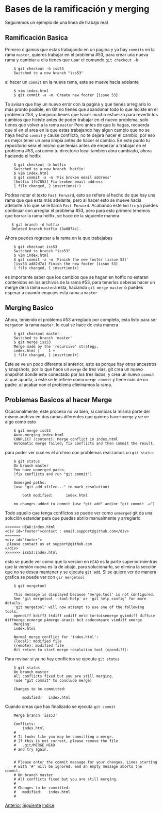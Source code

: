 # Bases de la ramificación y merging
Seguiremos un ejemplo de una linea de trabajo real
## Ramificación Basica
Primero digamos que estas trabajando en un pagina y ya hay `commits` en la rama `master`, quieres trabajar en el problema #53, para crear una nueva rama y cambiar a ella tienes que usar el comando `git checkout -b`
```
    $ git checkout -b iss53
    Switched to a new branch "iss53"
```
al hacer un `commit` en la nueva rama, esta se mueve hacia adelante
```
    $ vim index.html
    $ git commit -a -m 'Create new footer [issue 53]'
```
Te avisan que hay un nuevo error con la pagina y que tienes arreglarlo lo más pronto posible, en Git no tienes que abandonar todo lo que hiciste en el problema #53, y tampoco tienes que hacer mucho esfuerzo para revertir los cambios que hiciste antes de poder trabajar en el nuevo problema, solo tienes que volver a la rama `master`
Pero antes de que lo hagas, recuerda que si en el area en la que estas trabajando hay algun cambio que no se haya hecho `commit` y cause conflicto, no te dejara hacer el cambio, por eso es mejor tener un area limpia antes de hacer el cambio.
En este punto tu repositorio sera el mismo que tenias antes de empezar a trabajar en el problema #53, asi como tu directorio local tambien abra cambiado, ahora haciendo el hotfix
```
    $ git checkout -b hotfix
    Switched to a new branch 'hotfix'
    $ vim index.html
    $ git commit -a -m 'Fix broken email address'
    [hotfix 1fb7853] Fix broken email address
    1 file changed, 2 insertions(+)
 ```
 Podras notar el texto `Fast Forward`, esto se refiere al hecho de que hay una rama que que esta más adelante, pero al hacer esto se mueve hacia adelante a lo que se le llama `Fast Forward`.
 Acabando este `hotfix` ya puedes continuar con arreglar el problema #53, pero para esto primero tenemos que borrar la rama hotfix, se hace de la siguiente manera
 ```
    $ git branch -d hotfix
    Deleted branch hotfix (3a0874c).
```
Ahora puedes regresar a la rama en la que trabajabas
```
    $ git checkout iss53
    Switched to branch "iss53"
    $ vim index.html
    $ git commit -a -m 'Finish the new footer [issue 53]'
    [iss53 ad82d7a] Finish the new footer [issue 53]
    1 file changed, 1 insertion(+)
```
es importante saber que los cambios que se hagan en hotfix no estaran contenidos en los archivos de la rama #53, para tenerlos deberas hacer un merge de la rama `master`a esta, haciando `git merge master` o puedes esperar a cuando empujes esta rama a `master`

## Merging Basico 
Ahora, teniendo el problema #53 arreglado por completo, esta listo para ser `merge`con la rama `master`, lo cual se hace de esta manera
```
    $ git checkout master
    Switched to branch 'master'
    $ git merge iss53
    Merge made by the 'recursive' strategy.
    index.html |    1 +
    1 file changed, 1 insertion(+)
```
Este se ve un poco diferente al anterior, esto es porque hay otros ancestros y snapshots, por lo que hace un `merge` de tres vias, git crea un nuevo snapshot donde este conectado por los tres lados, y crea un nuevo `commit` al que apunta, a este se le refiere como `merge commit` y tiene más de un padre.
al acabar con el problema eliminamos la rama.

## Problemas Basicos al hacer Merge

Ocacionalmente, este proceso no va bien, si cambias la misma parte del mismo archivo en dos ramas diferentes que quieres hacer `merge` y se ve algo como esto
```
    $ git merge iss53
    Auto-merging index.html
    CONFLICT (content): Merge conflict in index.html
    Automatic merge failed; fix conflicts and then commit the result.
```
para poder ver cual es el archivo con problemas realizamos un `git status`
```
    $ git status
    On branch master
    You have unmerged paths.
    (fix conflicts and run "git commit")

    Unmerged paths:
    (use "git add <file>..." to mark resolution)

        both modified:      index.html

    no changes added to commit (use "git add" and/or "git commit -a")
```
Todo aquello que tenga conflictos se puede ver como `unmerged` git da una solución estandar para que puedas abrilo manualmente y arreglarlo
```
<<<<<<< HEAD:index.html
<div id="footer">contact : email.support@github.com</div>
=======
<div id="footer">
 please contact us at support@github.com
</div>
>>>>>>> iss53:index.html
```
esto se puede ver como que la version en `HEAD` es la parte superior mientras que la versión nueva es la de abajo, para solucionarlo, se elimina la sección que no se desea mantener y se ejecuta `git add`.
Si se quiere ver de manera grafica se puede ver con `gir mergetool`
```
    $ git mergetool

    This message is displayed because 'merge.tool' is not configured.
    See 'git mergetool --tool-help' or 'git help config' for more details.
    'git mergetool' will now attempt to use one of the following tools:
    opendiff kdiff3 tkdiff xxdiff meld tortoisemerge gvimdiff diffuse diffmerge ecmerge p4merge araxis bc3 codecompare vimdiff emerge
    Merging:
    index.html

    Normal merge conflict for 'index.html':
    {local}: modified file
    {remote}: modified file
    Hit return to start merge resolution tool (opendiff):
```
Para revisar si ya no hay conflictos se ejecuta `git status`
```
    $ git status
    On branch master
    All conflicts fixed but you are still merging.
    (use "git commit" to conclude merge)

    Changes to be committed:

        modified:   index.html
```
Cuando creas que has finalizado se ejecuta `git commit`
```
    Merge branch 'iss53'

    Conflicts:
        index.html
    #
    # It looks like you may be committing a merge.
    # If this is not correct, please remove the file
    #	.git/MERGE_HEAD
    # and try again.


    # Please enter the commit message for your changes. Lines starting
    # with '#' will be ignored, and an empty message aborts the commit.
    # On branch master
    # All conflicts fixed but you are still merging.
    #
    # Changes to be committed:
    #	modified:   index.html
    #
```

[Anterior](Ch2.1.md)
[Siguiente](Ch2.3.md)
[Indice](README.md)